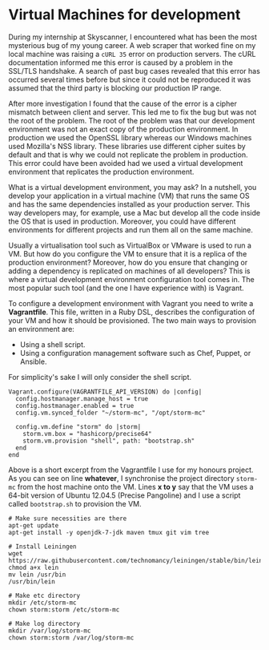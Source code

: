 # Virtual Machines for development

During my internship at Skyscanner, I encountered what has been the most mysterious bug of my young career. A web scraper that worked fine on my local machine was raising a `cURL 35` error on production servers. The cURL documentation informed me this error is caused by a problem in the SSL/TLS handshake. A search of past bug cases revealed that this error has occurred several times before but since it could not be reproduced it was assumed that the third party is blocking our production IP range.

After more investigation I found that the cause of the error is a cipher mismatch between client and server. This led me to fix the bug but was not the root of the problem. The root of the problem was that our development environment was not an exact copy of the production environment. In production we used the OpenSSL library whereas our Windows machines used Mozilla's NSS library. These libraries use different cipher suites by default and that is why we could not replicate the problem in production. This error could have been avoided had we used a virtual development environment that replicates the production environment.

What is a virtual development environment, you may ask? In a nutshell, you develop your application in a virtual machine (VM) that runs the same OS and has the same dependencies installed as your production server. This way developers may, for example, use a Mac but develop all the code inside the OS that is used in production. Moreover, you could have different environments for different projects and run them all on the same machine.

Usually a virtualisation tool such as VirtualBox or VMware is used to run a VM. But how do you configure the VM to ensure that it is a replica of the production environment? Moreover, how do you ensure that changing or adding a dependency is replicated on machines of all developers? This is where a virtual development environment configuration tool comes in. The most popular such tool (and the one I have experience with) is Vagrant.

To configure a development environment with Vagrant you need to write a **Vagrantfile**. This file, written in a Ruby DSL, describes the configuration of your VM and how it should be provisioned. The two main ways to provision an environment are:

 - Using a shell script.
 - Using a configuration management software such as Chef, Puppet, or Ansible.

For simplicity's sake I will only consider the shell script.

```
Vagrant.configure(VAGRANTFILE_API_VERSION) do |config|
  config.hostmanager.manage_host = true
  config.hostmanager.enabled = true
  config.vm.synced_folder "~/storm-mc", "/opt/storm-mc"

  config.vm.define "storm" do |storm|
    storm.vm.box = "hashicorp/precise64"
    storm.vm.provision "shell", path: "bootstrap.sh"
  end
end
```

Above is a short excerpt from the Vagrantfile I use for my honours project. As you can see on line **whatever**, I   synchronise the project directory `storm-mc` from the host machine onto the VM. Lines **x to y** say that the VM uses a 64-bit version of Ubuntu 12.04.5 (Precise Pangoline) and I use a script called `bootstrap.sh` to provision the VM.

```
# Make sure necessities are there
apt-get update
apt-get install -y openjdk-7-jdk maven tmux git vim tree

# Install Leiningen
wget https://raw.githubusercontent.com/technomancy/leiningen/stable/bin/lein
chmod a+x lein
mv lein /usr/bin
/usr/bin/lein

# Make etc directory
mkdir /etc/storm-mc
chown storm:storm /etc/storm-mc

# Make log directory
mkdir /var/log/storm-mc
chown storm:storm /var/log/storm-mc
```



<!-- example of how you would use it -->

<!-- what are the options? -->

